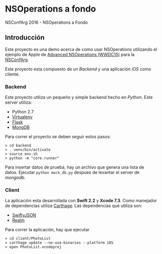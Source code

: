 # NSOperations a fondo
NSConfArg 2016 - NSOperations a Fondo

## Introducción

Este proyecto es una demo acerca de como usar NSOperations utilizando el ejemplo de Apple de [Advanced NSOperations (WWDC15)](https://developer.apple.com/videos/play/wwdc2015/226/) para la [NSConfArg](http://nsconfarg.com/).

Este proyecto esta compuesto de un *Backend* y una aplicación *iOS* como cliente.

### Backend

Este proyecto utiliza un pequeño y simple backend hecho en *Python*. Este server utiliza:

- Python 2.7
- [Virtualenv](https://virtualenv.pypa.io/en/latest/)
- [Flask](http://flask.pocoo.org/)
- [MongDB](https://www.mongodb.org/)

Para correr el proyecto se deben seguir estos pasos:

```
> cd backend
> . venv/bin/activate
> source env.sh
> python -m "core.runner"
```

Para insertar datos de prueba, hay un archivo que genera una lista de datos. Ejecutar `python mock_db.py` despues de levantar el server de *mongodb*.

### Client

La aplicación esta desarrollada con **Swift 2.2** y **Xcode 7.3**. Como manejador de dependencias utiliza [Carthage](https://github.com/Carthage/Carthage). Las dependencias que utiliza son:

- [SwiftyJSON](https://github.com/SwiftyJSON/SwiftyJSON)
- [Realm](https://realm.io)

Para correr la aplicación, hay que ejecutar

```
> cd client/PhotoList
> carthage update --no-use-binaries --platform iOS
> open PhotoList.xcodeproj
```

